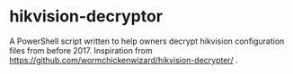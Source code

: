 # hikvision-decryptor
A PowerShell script written to help owners decrypt hikvision configuration files from before 2017. Inspiration from https://github.com/wormchickenwizard/hikvision-decrypter/ .
